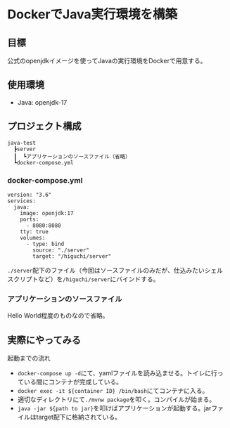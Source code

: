 # DockerでJava実行環境を構築
## 目標
公式のopenjdkイメージを使ってJavaの実行環境をDockerで用意する。

## 使用環境
- Java: openjdk-17

## プロジェクト構成
```
java-test
  ┣server
  ┃  ┗アプリケーションのソースファイル（省略）
  ┗docker-compose.yml
```

### docker-compose.yml
```
version: "3.6"
services: 
  java: 
    image: openjdk:17
    ports: 
      - 8080:8080
    tty: true
    volumes: 
      - type: bind
        source: "./server"
        target: "/higuchi/server"
```
`./server`配下のファイル（今回はソースファイルのみだが、仕込みたいシェルスクリプトなど）を`/higuchi/server`にバインドする。

### アプリケーションのソースファイル
Hello World程度のものなので省略。


## 実際にやってみる
起動までの流れ
- `docker-compose up -d`にて、yamlファイルを読み込ませる。トイレに行っている間にコンテナが完成している。
- `docker exec -it ${container ID} /bin/bash`にてコンテナに入る。  
- 適切なディレクトリにて`./mvnw package`を叩く。コンパイルが始まる。
- `java -jar ${path to jar}`を叩けばアプリケーションが起動する。jarファイルはtarget配下に格納されている。
